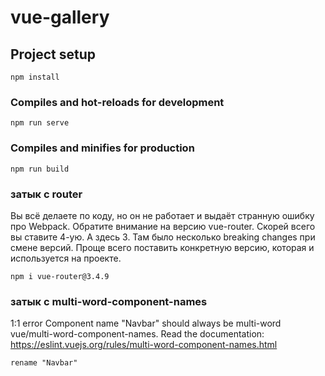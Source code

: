 # vue-gallery

## Project setup

```
npm install
```

### Compiles and hot-reloads for development

```
npm run serve
```

### Compiles and minifies for production

```
npm run build
```

### затык с router

Вы всё делаете по коду, но он не работает и выдаёт странную ошибку про Webpack. Обратите внимание на версию vue-router. Скорей всего вы ставите 4-ую. А здесь 3.
Там было несколько breaking changes при смене версий. Проще всего поставить конкретную версию, которая и используется на проекте.

```
npm i vue-router@3.4.9
```

### затык с multi-word-component-names

1:1 error Component name "Navbar" should always be multi-word vue/multi-word-component-names. Read the documentation: https://eslint.vuejs.org/rules/multi-word-component-names.html

```
rename "Navbar"
```
